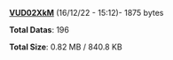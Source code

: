 [**VUD02XkM**](/data/VUD02XkM.txt) (16/12/22 - 15:12)- 1875 bytes

**Total Datas**: 196

**Total Size**: 0.82 MB / 840.8 KB